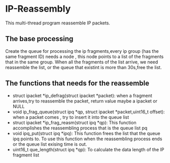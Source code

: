 # IP-Reassembly
This multi-thread program reassemble IP packets.
## The base processing 
Create the queue for processing the ip fragments,every ip group (has the same fragment ID) needs a node , this node points to a list of the fragments that in the same group. When all the fragments of the list arrive, we need reassemble the list, or the queue that existint is more than 30s,free the list.

## The functions that needs for the reassemble

* struct ipacket *ip_defrag(struct ipacket *packet): when a fragment arrives,try to reassemble the packet, return value maybe a ipacket or NULL
* void ip_frag_queue(struct ipq *qp, struct ipacket *packet,uint16_t offset): when a packet comes , try to insert it into the queue list
* struct ipacket *ip_frag_reasm(struct ipq *qp): This function accomplishes the reassembling process that is the queue list pq
* void ipq_put(struct ipq *ipq): This function frees the list that the queue ipq points to. To use this function when the reassembling process ends or the queue list exising time is out.
* uint16_t  que_length(struct ipq *qp): To calculate the data length of the IP fragment list


